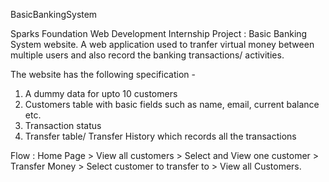 BasicBankingSystem 

Sparks Foundation Web Development Internship Project : Basic Banking System website. A web application used to tranfer virtual money between multiple users and also record the banking transactions/ activities.

The website has the following specification -

  1. A dummy data for upto 10 customers
  2. Customers table with basic fields such as name, email, current balance etc.
  3. Transaction status
  4. Transfer table/ Transfer History which records all the transactions

Flow : Home Page > View all customers > Select and View one customer > Transfer Money > Select customer to transfer to > View all Customers.